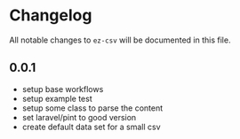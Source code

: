 # Changelog

All notable changes to `ez-csv` will be documented in this file.

## 0.0.1

- setup base workflows
- setup example test
- setup some class to parse the content
- set laravel/pint to good version
- create default data set for a small csv